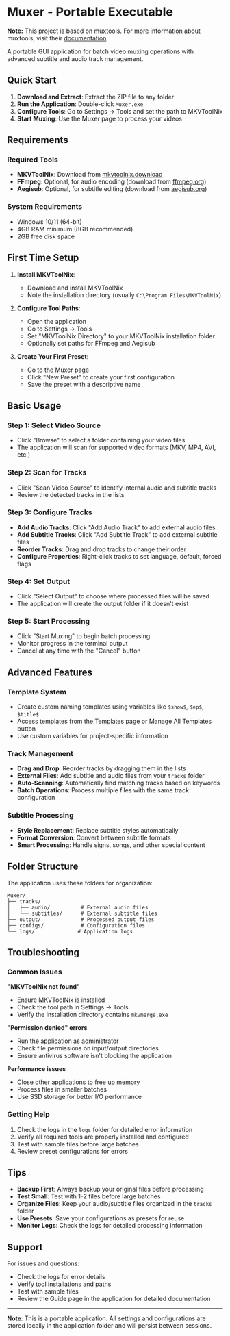 # Muxer - Portable Executable

**Note:** This project is based on [muxtools](https://github.com/muxtools/muxtools). For more information about muxtools, visit their [documentation](https://muxtools.vodes.pw/).

A portable GUI application for batch video muxing operations with advanced subtitle and audio track management.

## Quick Start

1. **Download and Extract**: Extract the ZIP file to any folder
2. **Run the Application**: Double-click `Muxer.exe`
3. **Configure Tools**: Go to Settings → Tools and set the path to MKVToolNix
4. **Start Muxing**: Use the Muxer page to process your videos

## Requirements

### Required Tools

- **MKVToolNix**: Download from [mkvtoolnix.download](https://mkvtoolnix.download/)
- **FFmpeg**: Optional, for audio encoding (download from [ffmpeg.org](https://ffmpeg.org/))
- **Aegisub**: Optional, for subtitle editing (download from [aegisub.org](https://aegisub.org/))

### System Requirements

- Windows 10/11 (64-bit)
- 4GB RAM minimum (8GB recommended)
- 2GB free disk space

## First Time Setup

1. **Install MKVToolNix**:

   - Download and install MKVToolNix
   - Note the installation directory (usually `C:\Program Files\MKVToolNix`)

2. **Configure Tool Paths**:

   - Open the application
   - Go to Settings → Tools
   - Set "MKVToolNix Directory" to your MKVToolNix installation folder
   - Optionally set paths for FFmpeg and Aegisub

3. **Create Your First Preset**:
   - Go to the Muxer page
   - Click "New Preset" to create your first configuration
   - Save the preset with a descriptive name

## Basic Usage

### Step 1: Select Video Source

- Click "Browse" to select a folder containing your video files
- The application will scan for supported video formats (MKV, MP4, AVI, etc.)

### Step 2: Scan for Tracks

- Click "Scan Video Source" to identify internal audio and subtitle tracks
- Review the detected tracks in the lists

### Step 3: Configure Tracks

- **Add Audio Tracks**: Click "Add Audio Track" to add external audio files
- **Add Subtitle Tracks**: Click "Add Subtitle Track" to add external subtitle files
- **Reorder Tracks**: Drag and drop tracks to change their order
- **Configure Properties**: Right-click tracks to set language, default, forced flags

### Step 4: Set Output

- Click "Select Output" to choose where processed files will be saved
- The application will create the output folder if it doesn't exist

### Step 5: Start Processing

- Click "Start Muxing" to begin batch processing
- Monitor progress in the terminal output
- Cancel at any time with the "Cancel" button

## Advanced Features

### Template System

- Create custom naming templates using variables like `$show$`, `$ep$`, `$title$`
- Access templates from the Templates page or Manage All Templates button
- Use custom variables for project-specific information

### Track Management

- **Drag and Drop**: Reorder tracks by dragging them in the lists
- **External Files**: Add subtitle and audio files from your `tracks` folder
- **Auto-Scanning**: Automatically find matching tracks based on keywords
- **Batch Operations**: Process multiple files with the same track configuration

### Subtitle Processing

- **Style Replacement**: Replace subtitle styles automatically
- **Format Conversion**: Convert between subtitle formats
- **Smart Processing**: Handle signs, songs, and other special content

## Folder Structure

The application uses these folders for organization:

```
Muxer/
├── tracks/
│   ├── audio/          # External audio files
│   └── subtitles/      # External subtitle files
├── output/             # Processed output files
├── configs/            # Configuration files
└── logs/              # Application logs
```

## Troubleshooting

### Common Issues

**"MKVToolNix not found"**

- Ensure MKVToolNix is installed
- Check the tool path in Settings → Tools
- Verify the installation directory contains `mkvmerge.exe`

**"Permission denied" errors**

- Run the application as administrator
- Check file permissions on input/output directories
- Ensure antivirus software isn't blocking the application

**Performance issues**

- Close other applications to free up memory
- Process files in smaller batches
- Use SSD storage for better I/O performance

### Getting Help

1. Check the logs in the `logs` folder for detailed error information
2. Verify all required tools are properly installed and configured
3. Test with sample files before large batches
4. Review preset configurations for errors

## Tips

- **Backup First**: Always backup your original files before processing
- **Test Small**: Test with 1-2 files before large batches
- **Organize Files**: Keep your audio/subtitle files organized in the `tracks` folder
- **Use Presets**: Save your configurations as presets for reuse
- **Monitor Logs**: Check the logs for detailed processing information

## Support

For issues and questions:

- Check the logs for error details
- Verify tool installations and paths
- Test with sample files
- Review the Guide page in the application for detailed documentation

---

**Note**: This is a portable application. All settings and configurations are stored locally in the application folder and will persist between sessions.
